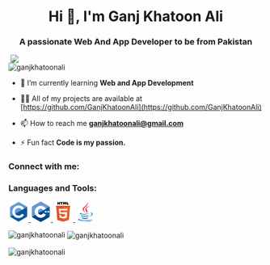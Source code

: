 
<h1 align="center">Hi 👋, I'm Ganj Khatoon Ali</h1>
<h3 align="center">A passionate Web And App Developer to be from Pakistan</h3>
<img src="https://i.pinimg.com/originals/fb/c6/f3/fbc6f31bd3b84159470b973aca7e0f97.gif" width="500" align="right">

<p align="left"> <img src="https://komarev.com/ghpvc/?username=ganjkhatoonali&label=Profile%20views&color=0e75b6&style=flat" alt="ganjkhatoonali" /> </p>

- 🌱 I’m currently learning **Web and App Development**

- 👨‍💻 All of my projects are available at [https://github.com/GanjKhatoonAli](https://github.com/GanjKhatoonAli)

- 📫 How to reach me **ganjkhatoonali@gmail.com**

- ⚡ Fun fact **Code is my passion.**

<h3 align="left">Connect with me:</h3>
<p align="left">
</p>

<h3 align="left">Languages and Tools:</h3>
<p align="left"> <a href="https://www.cprogramming.com/" target="_blank" rel="noreferrer"> <img src="https://raw.githubusercontent.com/devicons/devicon/master/icons/c/c-original.svg" alt="c" width="40" height="40"/> </a> <a href="https://www.w3schools.com/cpp/" target="_blank" rel="noreferrer"> <img src="https://raw.githubusercontent.com/devicons/devicon/master/icons/cplusplus/cplusplus-original.svg" alt="cplusplus" width="40" height="40"/> </a> <a href="https://www.w3.org/html/" target="_blank" rel="noreferrer"> <img src="https://raw.githubusercontent.com/devicons/devicon/master/icons/html5/html5-original-wordmark.svg" alt="html5" width="40" height="40"/> </a> <a href="https://www.java.com" target="_blank" rel="noreferrer"> <img src="https://raw.githubusercontent.com/devicons/devicon/master/icons/java/java-original.svg" alt="java" width="40" height="40"/> </a> </p>

<p><img align="left" src="https://github-readme-stats.vercel.app/api/top-langs?username=ganjkhatoonali&show_icons=true&locale=en&layout=compact" alt="ganjkhatoonali" /></p>

<p>&nbsp;<img align="center" src="https://github-readme-stats.vercel.app/api?username=ganjkhatoonali&show_icons=true&locale=en" alt="ganjkhatoonali" /></p>

<p><img align="center" src="https://github-readme-streak-stats.herokuapp.com/?user=ganjkhatoonali&" alt="ganjkhatoonali" /></p>

<!--
**GanjKhatoonAli/GanjKhatoonAli** is a ✨ _special_ ✨ repository because its `README.md` (this file) appears on your GitHub profile.

Here are some ideas to get you started:

- 🔭 I’m currently working on ...
- 🌱 I’m currently learning ...
- 👯 I’m looking to collaborate on ...
- 🤔 I’m looking for help with ...
- 💬 Ask me about ...
- 📫 How to reach me: ...
- 😄 Pronouns: ...
- ⚡ Fun fact: ...
-->

